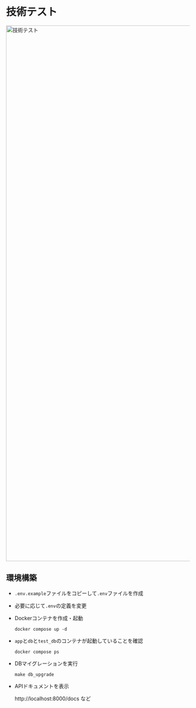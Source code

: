 # 技術テスト

<img width="1465" alt="技術テスト" src="https://github.com/user-attachments/assets/26fc1c56-b2e3-45c1-8369-d3400d01ca79">

## 環境構築

- `.env.example`ファイルをコピーして`.env`ファイルを作成

- 必要に応じて`.env`の定義を変更

- Dockerコンテナを作成・起動

    ```commandline
    docker compose up -d
    ```

- `app`と`db`と`test_db`のコンテナが起動していることを確認

    ```commandline
    docker compose ps
    ```

- DBマイグレーションを実行

    ```commandline
    make db_upgrade
    ```

- APIドキュメントを表示

  http://localhost:8000/docs など

